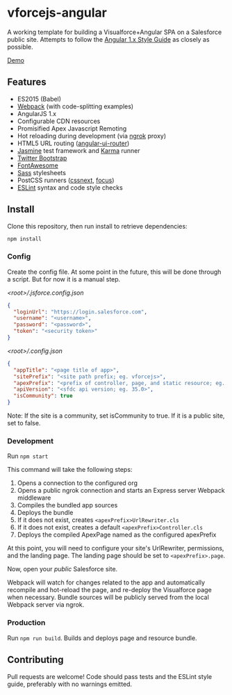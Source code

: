 # vforcejs-angular

A working template for building a Visualforce+Angular SPA on a Salesforce public
site. Attempts to follow the [Angular 1.x Style Guide][style-guide] as closely as possible.

[Demo](https://vforcejs-developer-edition.na30.force.com/vforcejs)

## Features

- ES2015 (Babel)
- [Webpack] (with code-splitting examples)
- AngularJS 1.x
- Configurable CDN resources
- Promisified Apex Javascript Remoting
- Hot reloading during development (via [ngrok](https://ngrok.com) proxy)
- HTML5 URL routing ([angular-ui-router](https://github.com/angular-ui/ui-router))
- [Jasmine](http://jasmine.github.io/) test framework and [Karma](https://karma-runner.github.io) runner
- [Twitter Bootstrap](http://getbootstrap.com)
- [FontAwesome](http://fontawesome.io/)
- [Sass](http://sass-lang.com) stylesheets
- PostCSS runners ([cssnext](http://cssnext.io), [focus](https://github.com/postcss/postcss-focus))
- [ESLint](http://eslint.org) syntax and code style checks

## Install

Clone this repository, then run install to retrieve dependencies:

```bash
npm install
```

### Config

Create the config file. At some point in the future, this will be done through a script.
But for now it is a manual step.

*\<root>/.jsforce.config.json*
```json
{
  "loginUrl": "https://login.salesforce.com",
  "username": "<username>",
  "password": "<password>",
  "token": "<security token>"
}
```
*\<root>/.config.json*
```json
{
  "appTitle": "<page title of app>",
  "sitePrefix": "<site path prefix; eg. vforcejs>",
  "apexPrefix": "<prefix of controller, page, and static resource; eg. VForceJS>",
  "apiVersion": "<sfdc api version; eg. 35.0>",
  "isCommunity": true
}
```

Note: If the site is a community, set isCommunity
to true. If it is a public site, set to false.

### Development

Run `npm start`

This command will take the following steps:

1. Opens a connection to the configured org
2. Opens a public ngrok connection and starts an Express server Webpack middleware
3. Compiles the bundled app sources
4. Deploys the bundle
5. If it does not exist, creates `<apexPrefix>UrlRewriter.cls`
6. If it does not exist, creates a default `<apexPrefix>Controller.cls`
7. Deploys the compiled ApexPage named as the configured apexPrefix

At this point, you will need to configure your site's UrlRewriter, permissions,
and the landing page. The landing page should be set to `<apexPrefix>.page`.

Now, open your *public* Salesforce site.

Webpack will watch for changes related to the app and automatically recompile and
hot-reload the page, and re-deploy the Visualforce page when necessary. Bundle
sources will be publicly served from the local Webpack server via ngrok.

### Production

Run `npm run build`. Builds and deploys page and resource bundle.

## Contributing

Pull requests are welcome! Code should pass tests and the ESLint style guide,
preferably with no warnings emitted.

[style-guide]: https://github.com/johnpapa/angular-styleguide/tree/master/a1
[Webpack]: http://webpack.github.io

